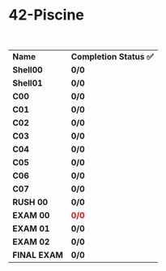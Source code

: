# 42-Piscine
<br>
<table>
 <tr>
  <td><b>Name</b></td>
  <td><b>Completion Status ✅</b></td>
 </tr>
 <tr>
  <td><b>Shell00</b></td>
  <td><b>0/0</b></td>
 </tr>
  <tr>
  <td><b>Shell01</b></td>
  <td><b>0/0</b></td>
 </tr>
 <tr>
  <td><b>C00</b></td>
  <td><b>0/0</b></td>
 </tr>
  <tr>
  <td><b>C01</b></td>
  <td><b>0/0</b></td>
 </tr>
  <tr>
  <td><b>C02</b></td>
  <td><b>0/0</b></td>
 </tr>
   <tr>
  <td><b>C03</b></td>
  <td><b>0/0</b></td>
 </tr>
   <tr>
  <td><b>C04</b></td>
  <td><b>0/0</b></td>
 </tr>
   <tr>
  <td><b>C05</b></td>
  <td><b>0/0</b></td>
 </tr>
   <tr>
  <td><b>C06</b></td>
  <td><b>0/0</b></td>
 </tr>
  <tr>
  <td><b>C07</b></td>
  <td><b>0/0</b></td>
 </tr>
   <tr>
  <td><b>RUSH 00</b></td>
  <td><b>0/0</b></td>
 </tr>
    <tr>
  <td><b>EXAM 00</b></td>
  <td style ="color: red";><b style="color: red;">0/0</b></td>
 </tr>
     <tr>
  <td><b>EXAM 01</b></td>
  <td><b>0/0</b></td>
 </tr>
     <tr>
  <td><b>EXAM 02</b></td>
  <td><b>0/0</b></td>
 </tr>
     <tr>
  <td><b>FINAL EXAM</b></td>
  <td><b>0/0</b></td>
 </tr>
</table>
